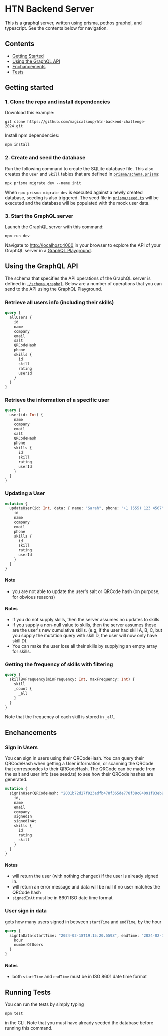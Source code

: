 # HTN Backend Server

This is a graphql server, written using prisma, pothos graphql, and typescript. See the contents below for navigation.

## Contents

- [Getting Started](#getting-started)
- [Using the GraphQL API](#using-the-graphql-api)
- [Enchancements](#Enchancements)
- [Tests](#running-tests)

## Getting started

### 1. Clone the repo and install dependencies

Download this example:

```
git clone https://github.com/magicalsoup/htn-backend-challenge-2024.git
```

Install npm dependencies:

```
npm install
```

### 2. Create and seed the database

Run the following command to create the SQLite database file. This also creates the `User` and `Skill` tables that are defined in [`prisma/schema.prisma`](./prisma/schema.prisma):

```
npx prisma migrate dev --name init
```

When `npx prisma migrate dev` is executed against a newly created database, seeding is also triggered. The seed file in [`prisma/seed.ts`](./prisma/seed.ts) will be executed and the database will be populated with the mock user data.


### 3. Start the GraphQL server

Launch the GraphQL server with this command:

```
npm run dev
```

Navigate to [http://localhost:4000](http://localhost:4000) in your browser to explore the API of your GraphQL server in a [GraphQL Playground](https://github.com/prisma/graphql-playground).


## Using the GraphQL API

The schema that specifies the API operations of the GraphQL server is defined in [`./schema.graphql`](./schema.graphql). Below are a number of operations that you can send to the API using the GraphQL Playground.

### Retrieve all users info (including their skills)

```graphql
query {
  allUsers {
    id
    name
    company
    email
    salt
    QRCodeHash
    phone
    skills {
      id
      skill
      rating
      userId
    }
  }
}
```


### Retrieve the information of a specific user

```graphql
query {
  user(id: Int) {
    name
    company
    email
    salt
    QRCodeHash
    phone
    skills {
      id
      skill
      rating
      userId
    }
  }
}
```


### Updating a User

```graphql
mutation {
  updateUser(id: Int, data: { name: "Sarah", phone: "+1 (555) 123 4567", skills: [{skill: "C++", rating: 5}] }) {
    id
    name
    company
    email
    phone
    skills {
      id
      skill
      rating
      userId
    }
  }
}
```

#### Note
- you are not able to update the user's salt or QRCode hash (on purpose, for obvious reasons)

#### Notes
- If you do not supply skills, then the server assumes no updates to skills.
- If you supply a non-null value to skills, then the server assumes those are the user's new cumulative skills. (e.g, if the user had skill A, B, C, but you supply the mutation query with skill D, the user will now only have skill D).
- You can make the user lose all their skills by supplying an empty array for skills.

### Getting the frequency of skills with filtering

```graphql
query {
  skillByFrequency(minFrequency: Int, maxFrequency: Int) {
    skill
    _count {
      _all
    }
  }
}
```
Note that the frequency of each skill is stored in `_all`. 

## Enchancements

### Sign in Users

You can sign in users using their QRCodeHash. You can query their QRCodeHash when getting a User information, or scanning the QRCode that correspondes to their QRCodeHash. The QRCode can be made from the salt and user info (see seed.ts) to see how their QRCode hashes are generated.

```graphql
mutation {
  signInUser(QRCodeHash: "2031b72d27f923adfb478f365de778f38c84091f83eb956925c261f9248c79b8", signedInAt: "2024-02-19T23:15:01.306Z") {
    id,
    name
    email
    company
    signedIn
    signedInAt
    skills {
      id
      rating
      skill
    }
  }
}
```

#### Notes
- will return the user (with nothing changed) if the user is already signed in.
- will return an error message and data will be null if no user matches the QRCode hash
- `signedInAt` must be in 8601 ISO date time format

### User sign in data
gets how many users signed in between `startTime` and `endTime`, by the hour

```graphql
query {
  signInData(startTime: "2024-02-18T19:15:20.559Z", endTime: "2024-02-18T23:15:20.559Z") {
    hour
    numberOfUsers
  }
}
```

#### Notes
- both `startTime` and `endTime` must be in ISO 8601 date time format

## Running Tests

You can run the tests by simply typing 

```
npm test
```

in the CLI. Note that you must have already seeded the database before running this command.
